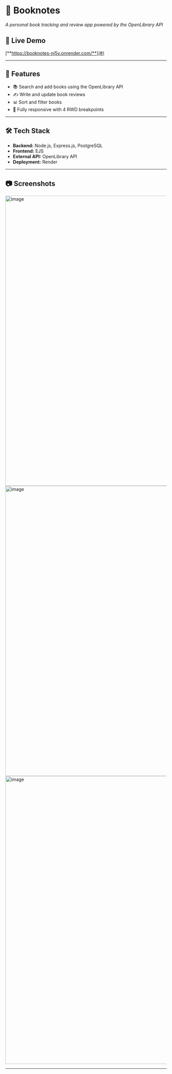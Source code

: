 # 📖 Booknotes  
*A personal book tracking and review app powered by the OpenLibrary API* 

## 🔗 Live Demo  
[**https://booknotes-nj5y.onrender.com/**](#)

---

## 📌 Features  
- 📚 Search and add books using the OpenLibrary API  
- ✍ Write and update book reviews  
- 📊 Sort and filter books  
- 🎨 Fully responsive with 4 RWD breakpoints  

---

## 🛠 Tech Stack  
- **Backend:** Node.js, Express.js, PostgreSQL  
- **Frontend:** EJS
- **External API:** OpenLibrary API  
- **Deployment:** Render  

---

## 📷 Screenshots  
<img width="907" alt="image" src="https://github.com/user-attachments/assets/45c205bd-c4f0-4e23-9afa-c495e5ee16e6" />
<img width="907" alt="image" src="https://github.com/user-attachments/assets/392defe1-6afe-4293-9e65-ece11dbc82a8" />
<img width="900" alt="image" src="https://github.com/user-attachments/assets/88b5d801-216f-428b-9640-faea82fc8f74" />






---
